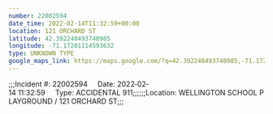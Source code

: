 ```yaml
---
number: 22002594
date_time: 2022-02-14T11:32:59+00:00
location: 121 ORCHARD ST
latitude: 42.392240493740985
longitude: -71.17201114593632
type: UNKNOWN TYPE
google_maps_link: https://maps.google.com/?q=42.392240493740985,-71.17201114593632
---
```


;;;Incident #: 22002594     Date: 2022‐02‐14 11:32:59     Type: ACCIDENTAL 911;;;;;;Location: WELLINGTON SCHOOL PLAYGROUND / 121 ORCHARD ST;;;
